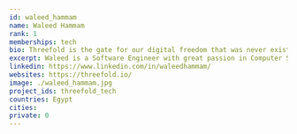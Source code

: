 ```yaml
---
id: waleed_hammam
name: Waleed Hammam
rank: 1
memberships: tech
bio: Threefold is the gate for our digital freedom that was never existed before, It gave me the chance to learn special technologies and has great people working there.
excerpt: Waleed is a Software Engineer with great passion in Computer Science and new technologies.
linkedin: https://www.linkedin.com/in/waleedhammam/
websites: https://threefold.io/
image: ./waleed_hammam.jpg
project_ids: threefold_tech
countries: Egypt
cities:
private: 0
---
```

